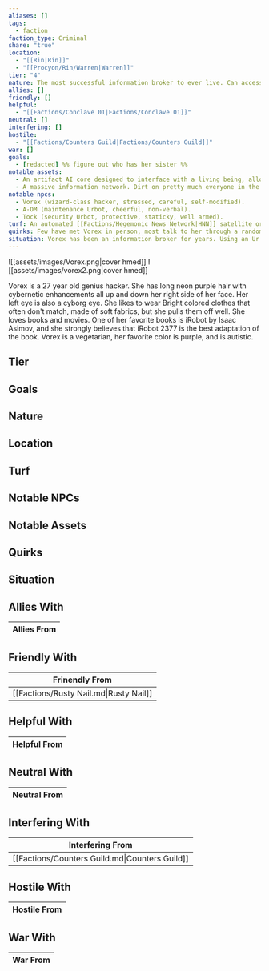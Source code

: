```yaml
---
aliases: []
tags:
  - faction
faction_type: Criminal
share: "true"
location:
  - "[[Rin|Rin]]"
  - "[[Procyon/Rin/Warren|Warren]]"
tier: "4"
nature: The most successful information broker to ever live. Can access any terminal in the sector—though no one can explain how.
allies: []
friendly: []
helpful:
  - "[[Factions/Conclave 01|Factions/Conclave 01]]"
neutral: []
interfering: []
hostile:
  - "[[Factions/Counters Guild|Factions/Counters Guild]]"
war: []
goals:
  - [redacted] %% figure out who has her sister %%
notable assets:
  - An artifact AI core designed to interface with a living being, allowing temporary connection to computers in the same system.
  - A massive information network. Dirt on pretty much everyone in the sector.
notable npcs:
  - Vorex (wizard-class hacker, stressed, careful, self-modified).
  - A-OM (maintenance Urbot, cheerful, non-verbal).
  - Tock (security Urbot, protective, staticky, well armed).
turf: An automated [[Factions/Hegemonic News Network|HNN]] satellite orbiting [[Procyon/Rin/Warren|Procyon/Rin/Warren]] (HQ).
quirks: Few have met Vorex in person; most talk to her through a random terminal or Urbot-delivered message.
situation: Vorex has been an information broker for years. Using an Ur artifact, she's developed a massive network for buying and selling information. The [[Factions/Counters Guild|Factions/Counters Guild]] kidnapped her sister to make Vorex access the [[Factions/Guild of Engineers|Factions/Guild of Engineers]]' network. Vorex seeks to free her sister without tipping her hand.
---
```

![[assets/images/Vorex.png|cover hmed]]
![[assets/images/vorex2.png|cover hmed]]

Vorex is a 27 year old genius hacker. She has long neon purple hair with cybernetic enhancements all up and down her right side of her face. Her left eye is also a cyborg eye. She likes to wear Bright colored clothes that often don't match, made of soft fabrics, but she pulls them off well. She loves books and movies. One of her favorite books is iRobot by Isaac Asimov, and she strongly believes that iRobot 2377 is the best adaptation of the book. Vorex is a vegetarian, her favorite color is purple, and is autistic. 

## Tier



## Goals



## Nature



## Location



## Turf



## Notable NPCs



## Notable Assets



## Quirks



## Situation



## Allies With



| Allies From |
| ----------- |


## Friendly With



| Frinendly From                         |
| -------------------------------------- |
| [[Factions/Rusty Nail.md\|Rusty Nail]] |


## Helpful With



| Helpful From |
| ------------ |


## Neutral With




| Neutral From |
| ------------ |



## Interfering With




| Interfering From                               |
| ---------------------------------------------- |
| [[Factions/Counters Guild.md\|Counters Guild]] |



## Hostile With




| Hostile From |
| ------------ |



## War With



| War From |
| -------- |

